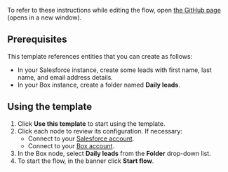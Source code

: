 To refer to these instructions while editing the flow, open [the GitHub page](https://github.com/ot4i/app-connect-templates/blob/main/resources/markdown/At%20regular%20intervals%20extract%20Salesforce%20lead%20details%20and%20upload%20Box%20file%20with%20CSV%20output_instructions.md) (opens in a new window).
## Prerequisites
This template references entities that you can create as follows:
- In your Salesforce instance, create some leads with first name, last name, and email address details.
- In your Box instance, create a folder named **Daily leads**.
## Using the template
1. Click **Use this template** to start using the template.
1. Click each node to review its configuration. If necessary:
   - Connect to your [Salesforce account](https://ibm.biz/aassalesforce).
   - Connect to your [Box account](https://ibm.biz/aas_box).
1. In the Box node, select **Daily leads** from the **Folder** drop-down list.
1. To start the flow, in the banner click **Start flow**.
